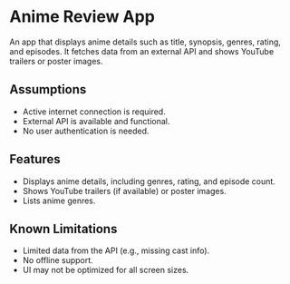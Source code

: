 # Anime Review App

An app that displays anime details such as title, synopsis, genres, rating, and episodes. It fetches data from an external API and shows YouTube trailers or poster images.

## Assumptions

- Active internet connection is required.
- External API is available and functional.
- No user authentication is needed.

## Features

- Displays anime details, including genres, rating, and episode count.
- Shows YouTube trailers (if available) or poster images.
- Lists anime genres.

## Known Limitations

- Limited data from the API (e.g., missing cast info).
- No offline support.
- UI may not be optimized for all screen sizes.

